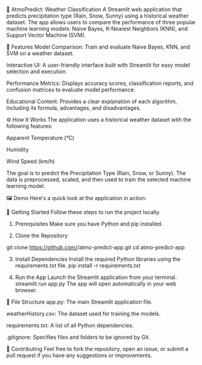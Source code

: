 🌟 AtmoPredict: Weather Classification
A Streamlit web application that predicts precipitation type (Rain, Snow, Sunny) using a historical weather dataset. The app allows users to compare the performance of three popular machine learning models: Naive Bayes, K-Nearest Neighbors (KNN), and Support Vector Machine (SVM).

🎨 Features
Model Comparison: Train and evaluate Naive Bayes, KNN, and SVM on a weather dataset.

Interactive UI: A user-friendly interface built with Streamlit for easy model selection and execution.

Performance Metrics: Displays accuracy scores, classification reports, and confusion matrices to evaluate model performance.

Educational Content: Provides a clear explanation of each algorithm, including its formula, advantages, and disadvantages.

⚙️ How It Works
The application uses a historical weather dataset with the following features:

Apparent Temperature (°C)

Humidity

Wind Speed (km/h)

The goal is to predict the Precipitation Type (Rain, Snow, or Sunny). The data is preprocessed, scaled, and then used to train the selected machine learning model.

🖼️ Demo
Here's a quick look at the application in action:

🚀 Getting Started
Follow these steps to run the project locally.

1. Prerequisites
Make sure you have Python and pip installed.

2. Clone the Repository

git clone https://github.com/<your-username>/atmo-predict-app.git
cd atmo-predict-app

3. Install Dependencies
Install the required Python libraries using the requirements.txt file.
pip install -r requirements.txt

5. Run the App
Launch the Streamlit application from your terminal.
streamlit run app.py
The app will open automatically in your web browser.

📂 File Structure
app.py: The main Streamlit application file.

weatherHistory.csv: The dataset used for training the models.

requirements.txt: A list of all Python dependencies.

.gitignore: Specifies files and folders to be ignored by Git.

🤝 Contributing
Feel free to fork the repository, open an issue, or submit a pull request if you have any suggestions or improvements.

